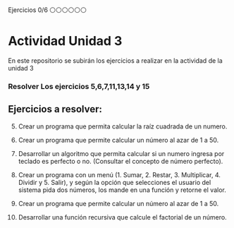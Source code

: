 Ejercicios 0/6
⚪⚪⚪⚪⚪⚪
# Actividad Unidad 3
En este repositorio se subirán los ejercicios a realizar en la actividad de la unidad 3
<h3>Resolver Los ejercicios <strong>5,6,7,11,13,14 y 15</strong></h3>

## Ejercicios a resolver:

5. Crear un programa que permita calcular la raíz cuadrada de un numero.
6. Crear un programa que permite calcular un número al azar de 1 a 50.
7. Desarrollar un algoritmo que permita calcular si un numero ingresa por
teclado es perfecto o no. (Consultar el concepto de número perfecto).

11. Crear un programa con un menú (1. Sumar, 2. Restar, 3. Multiplicar, 4.
Dividir y 5. Salir), y según la opción que selecciones el usuario del sistema
pida dos números, los mande en una función y retorne el valor.

13. Crear un programa que permite calcular un número al azar de 1 a 50.
15. Desarrollar una función recursiva que calcule el factorial de un número. 
